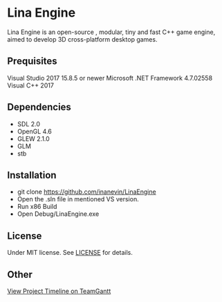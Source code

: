 # Lina Engine
Lina Engine is an open-source , modular, tiny and fast C++ game engine, aimed to develop 3D cross-platform desktop games.

## Prequisites
Visual Studio 2017 15.8.5 or newer
Microsoft .NET Framework 4.7.02558
Visual C++ 2017

## Dependencies
- SDL 2.0
- OpenGL 4.6
- GLEW 2.1.0
- GLM
- stb

## Installation
- git clone https://github.com/inanevin/LinaEngine
- Open the .sln file in mentioned VS version.
- Run x86 Build
- Open Debug/LinaEngine.exe

## License
Under MIT license. See [LICENSE](https://github.com/lineupthesky/LinaEngine/blob/master/LICENSE.md) for details.

## Other

[View Project Timeline on TeamGantt](https://prod.teamgantt.com/gantt/schedule/?ids=1324878&public_keys=HmDPAs8HHBwi&zoom=d100&font_size=12&estimated_hours=0&assigned_resources=0&percent_complete=0&documents=0&comments=0&col_width=355&hide_header_tabs=0&menu_view=1&resource_filter=1&name_in_bar=0&name_next_to_bar=0&resource_names=1#user=&company=&custom=&date_filter=&hide_completed=false&color_filter=)
